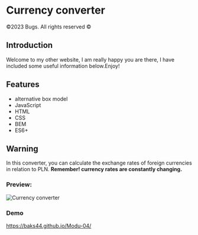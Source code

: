 # Currency converter 
©2023 Bugs. All rights reserved ©

## Introduction
Welcome to my other website, I am really happy you are there, I have included some useful information below.Enjoy!

## Features
- alternative box model
- JavaScript
- HTML
- CSS
- BEM
- ES6+

## Warning
In this converter, you can calculate the exchange rates of foreign currencies in relation to PLN.
**Remember! currency rates are constantly changing.**

### Preview:

![Currency converter](https://github.com/Baks44/Modu-04/blob/main/images/gif%20preview%20converter.gif?raw=true)

### Demo
https://baks44.github.io/Modu-04/
